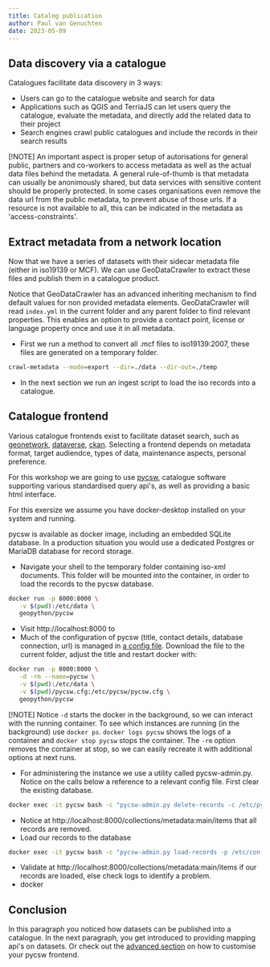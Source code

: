 ```yaml
---
title: Catalog publication
author: Paul van Genuchten
date: 2023-05-09
---
```


## Data discovery via a catalogue

Catalogues facilitate data discovery in 3 ways:

- Users can go to the catalogue website and search for data
- Applications such as QGIS and TerriaJS can let users query the catalogue, evaluate the metadata, and directly add the related data to their project
- Search engines crawl public catalogues and include the records in their search results

[!NOTE]
An important aspect is proper setup of autorisations for general public, partners and co-workers to access metadata as well as the actual data files behind the metadata. A general rule-of-thumb is that metadata can usually be anonimously shared, but data services with sensitive content should be properly protected. In some cases organisations even remove the data url from the public metadata, to prevent abuse of those urls. If a resource is not available to all, this can be indicated in the metadata as 'access-constraints'.

## Extract metadata from a network location

Now that we have a series of datasets with their sidecar metadata file (either in iso19139 or MCF). We can use GeoDataCrawler to extract these files and publish them in a catalogue product. 

Notice that GeoDataCrawler has an advanced inheriting mechanism to find default values for non provided metadata elements. GeoDataCrawler will read `index.yml` in the current folder and any parent folder to find relevant properties. This enables an option to provide a contact point, license or language property once and use it in all metadata.

- First we run a method to convert all .mcf files to iso19139:2007, these files are generated on a temporary folder.

```bash
crawl-metadata --mode=export --dir=./data --dir-out=./temp
```

- In the next section we run an ingest script to load the iso records into a catalogue.

## Catalogue frontend

Various catalogue frontends exist to facilitate dataset search, such as [geonetwork](https://geonetwork-opensource.org), [dataverse](https://dataverse.org), [ckan](https://ckan.org). Selecting a frontend depends on metadata format, target audiendce, types of data, maintenance aspects, personal preference.

For this workshop we are going to use [pycsw](https://pycsw.org), catalogue software supporting various standardised query api's, as well as providing a basic html interface. 

For this exersize we assume you have docker-desktop installed on your system and running.

pycsw is available as docker image, including an embedded SQLite database. In a production situation you would use a dedicated Postgres or MariaDB database for record storage. 

- Navigate your shell to the temporary folder containing iso-xml documents. This folder will be mounted into the container, in order to load the records to the pycsw database.

```bash
docker run -p 8000:8000 \
   -v $(pwd):/etc/data \
   geopython/pycsw
```

- Visit http://localhost:8000 to 
- Much of the configuration of pycsw (title, contact details, database connection, url) is managed in [a config file](https://github.com/geopython/pycsw/blob/master/docker/pycsw.cfg). Download the file to the current folder, adjust the title and restart docker with:

```bash
docker run -p 8000:8000 \
   -d -rm --name=pycsw \
   -v $(pwd):/etc/data \
   -v $(pwd)/pycsw.cfg:/etc/pycsw/pycsw.cfg \
   geopython/pycsw
```

[!NOTE]
Notice `-d` starts the docker in the background, so we can interact with the running container. To see which instances are running (in the background) use `docker ps`. `docker logs pycsw` shows the logs of a container and `docker stop pycsw` stops the container. The `-rm` option removes the container at stop, so we can easily recreate it with additional options at next runs.

- For administering the instance we use a utility called pycsw-admin.py. Notice on the calls below a reference to a relevant config file. First clear the existing database.

```bash
docker exec -it pycsw bash -c "pycsw-admin.py delete-records -c /etc/pycsw/pycsw.cfg"
```
- Notice at http://localhost:8000/collections/metadata:main/items that all records are removed.
- Load our records to the database

```bash
docker exec -it pycsw bash -c "pycsw-admin.py load-records -p /etc/conf/data -c /etc/pycsw/pycsw.cfg -y -r"
```

- Validate at http://localhost:8000/collections/metadata:main/items if our records are loaded, else check logs to identify a problem.
- docker 


## Conclusion

In this paragraph you noticed how datasets can be published into a catalogue. In the next paragraph, you get introduced to providing mapping api's on datasets. Or check out the [advanced section](./9-advanced-options.md) on how to customise your pycsw frontend.
